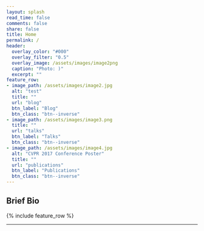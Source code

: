 ```yaml
---
layout: splash
read_time: false
comments: false
share: false
title: Home
permalink: /
header:
  overlay_color: "#000"
  overlay_filter: "0.5"
  overlay_image: /assets/images/image2png
  caption: "Photo: )"
  excerpt: ""
feature_row:
- image_path: /assets/images/image2.jpg
  alt: "test"
  title: ""
  url: "blog"
  btn_label: "Blog"
  btn_class: "btn--inverse"
- image_path: /assets/images/image3.png
  title: ""
  url: "talks"
  btn_label: "Talks"
  btn_class: "btn--inverse"
- image_path: /assets/images/image4.jpg
  alt: "CVPR 2017 Conference Poster"
  title: ""
  url: "publications"
  btn_label: "Publications"
  btn_class: "btn--inverse"
---
```


## Brief Bio


<div id='featured'></div>

{% include feature_row %}


---
